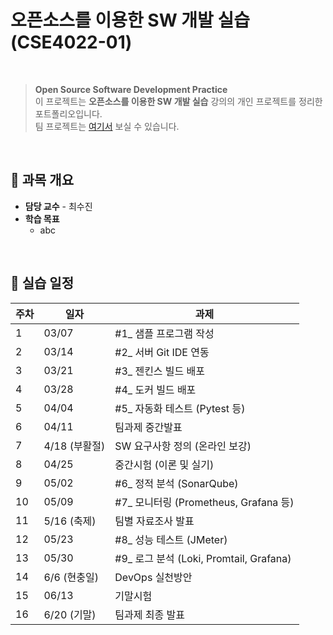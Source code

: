 # 오픈소스를 이용한 SW 개발 실습 (CSE4022-01) 

<br/>

> **Open Source Software Development Practice**  
> 이 프로젝트는 **오픈소스를 이용한 SW 개발 실습** 강의의 개인 프로젝트를 정리한 포트폴리오입니다.
> <br/>
> 팀 프로젝트는 [여기서](https://github.com/seewonschool) 보실 수 있습니다.

<br/>

## 📌 과목 개요
- **담당 교수** - 최수진 
- **학습 목표**  
  - abc
    
<br/>

## 📝 실습 일정

| 주차 | 일자 | 과제 |
|------|------|------|
| 1 | 03/07 | #1_ 샘플 프로그램 작성 |
| 2 | 03/14 | #2_ 서버 Git IDE 연동 |
| 3 | 03/21 | #3_ 젠킨스 빌드 배포 |
| 4 | 03/28 | #4_ 도커 빌드 배포 |
| 5 | 04/04 | #5_ 자동화 테스트 (Pytest 등) |
| 6 | 04/11 | 팀과제 중간발표 |
| 7 | 4/18 (부활절) | SW 요구사항 정의 (온라인 보강) |
| 8 | 04/25 | 중간시험 (이론 및 실기) |
| 9 | 05/02 | #6_ 정적 분석 (SonarQube) |
| 10 | 05/09 | #7_ 모니터링 (Prometheus, Grafana 등) |
| 11 | 5/16 (축제) | 팀별 자료조사 발표 |
| 12 | 05/23 | #8_ 성능 테스트 (JMeter) |
| 13 | 05/30 | #9_ 로그 분석 (Loki, Promtail, Grafana) |
| 14 | 6/6 (현충일) | DevOps 실천방안 |
| 15 | 06/13 | 기말시험 |
| 16 | 6/20 (기말) | 팀과제 최종 발표 |

